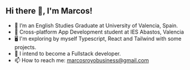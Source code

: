 <h2> Hi there 👋, I'm Marcos! </h3>
<!--
<a href="https://www.linkedin.com/in/marcos-royo-9887502b0">
  <img align="left" alt="Marcos's LinkedIn" width="24px" src="https://cdn.jsdelivr.net/npm/simple-icons@v3/icons/linkedin.svg" />
</a>
<a href="https://www.instagram.com/jaskirat.mokha/">
  <img align="left" alt="Jaskirat's Instagram" width="24px" src="https://cdn.jsdelivr.net/npm/simple-icons@v3/icons/instagram.svg" />
</a>
<a href="https://www.facebook.com/profile.php?id=100009175092863">
  <img align="left" alt="Jaskirat's Facebook" width="24px" src="https://cdn.jsdelivr.net/npm/simple-icons@v3/icons/facebook.svg" />
</a>
<a href="https://twitter.com/jas_script">
  <img align="left" alt="Jaskirat's Twitter" width="24px" src="https://cdn.jsdelivr.net/npm/simple-icons@3.13.0/icons/twitter.svg" />
</a>
-->

- 📖 I’m an English Studies Graduate at University of Valencia, Spain.
- 🌱 Cross-platform App Development student at IES Abastos, Valencia 
- 🖥️ I'm exploring by myself Typescript, React and Tailwind with some projects.
- 🤔 I intend to become a Fullstack developer.
- 📫 How to reach me: marcosroyobusiness@gmail.com
